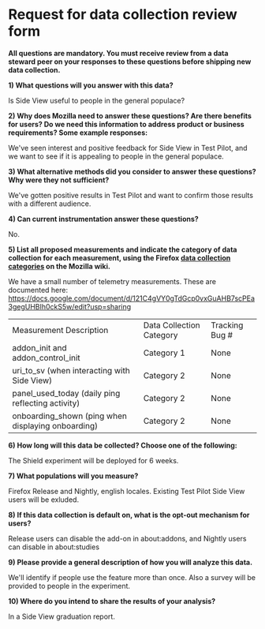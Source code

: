 # Request for data collection review form

**All questions are mandatory. You must receive review from a data steward peer on your responses to these questions before shipping new data collection.**

**1) What questions will you answer with this data?**

Is Side View useful to people in the general populace?

**2) Why does Mozilla need to answer these questions?  Are there benefits for users? Do we need this information to address product or business requirements? Some example responses:**

We've seen interest and positive feedback for Side View in Test Pilot, and we want to see if it is appealing to people in the general populace.

**3) What alternative methods did you consider to answer these questions? Why were they not sufficient?**

We've gotten positive results in Test Pilot and want to confirm those results with a different audience.

**4) Can current instrumentation answer these questions?**

No.

**5) List all proposed measurements and indicate the category of data collection for each measurement, using the Firefox [data collection categories](https://wiki.mozilla.org/Firefox/Data_Collection) on the Mozilla wiki.**

We have a small number of telemetry measurements. These are documented here: https://docs.google.com/document/d/121C4gVY0gTdGcp0vxGuAHB7scPEa3gegUHBIh0ckS5w/edit?usp=sharing

<table>
  <tr>
    <td>Measurement Description</td>
    <td>Data Collection Category</td>
    <td>Tracking Bug #</td>
  </tr>
  <tr>
    <td>addon_init and addon_control_init</td>
    <td>Category 1</td>
    <td>None</td>
  </tr>
  <tr>
    <td>uri_to_sv (when interacting with Side View)</td>
    <td>Category 2</td>
    <td>None</td>
  </tr>
  <tr>
    <td>panel_used_today (daily ping reflecting activity)</td>
    <td>Category 2</td>
    <td>None</td>
  </tr>
  <tr>
    <td>onboarding_shown (ping when displaying onboarding)</td>
    <td>Category 2</td>
    <td>None</td>
  </tr>
</table>

**6) How long will this data be collected?  Choose one of the following:**

The Shield experiment will be deployed for 6 weeks.

**7) What populations will you measure?**

Firefox Release and Nightly, english locales. Existing Test Pilot Side View users will be exluded.

**8) If this data collection is default on, what is the opt-out mechanism for users?**

Release users can disable the add-on in about:addons, and Nightly users can disable in about:studies

**9) Please provide a general description of how you will analyze this data.**

We'll identify if people use the feature more than once. Also a survey will be provided to people in the experiment.

**10) Where do you intend to share the results of your analysis?**

In a Side View graduation report.
